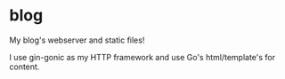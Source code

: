 # blog

My blog's webserver and static files!

I use gin-gonic as my HTTP framework and use Go's html/template's for content.
